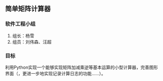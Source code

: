 ## 简单矩阵计算器

### 软件工程小组

1. 组长：杨雪
2. 组员：刘伟森、汪超

### 目标

利用Python实现一个能够实现矩阵加减乘逆等基本运算的小型计算器，完善图形界面（，更进一步地实现记录计算日志的功能......）。

